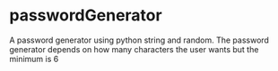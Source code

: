 # passwordGenerator
 A password generator using python string and random. The password generator depends on how many characters the user wants but the minimum is 6
